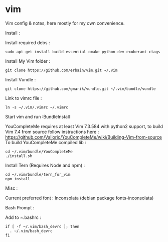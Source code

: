 vim
===

Vim config & notes, here mostly for my own convenience.

Install :

Install required debs : 
```
sudo apt-get install build-essential cmake python-dev exuberant-ctags
```
Install My Vim folder : 
```
git clone https://github.com/erbain/vim.git ~/.vim
```
Install Vundle : 
```
git clone https://github.com/gmarik/vundle.git ~/.vim/bundle/vundle
```
Link to vimrc file : 
```
ln -s ~/.vim/.vimrc ~/.vimrc
```
Start vim and run :BundleInstall

YouCompleteMe requires at least Vim 7.3.584 with python2 support, to build Vim 7.4 from source follow instructions here : https://github.com/Valloric/YouCompleteMe/wiki/Building-Vim-from-source
To build YouCompleteMe compiled lib :
```
cd ~/.vim/bundle/YouCompleteMe
./install.sh
```

Install Tern (Requires Node and npm) :
```
cd ~/.vim/bundle/tern_for_vim
npm install
```

Misc :

Current preferred font : Inconsolata (debian package fonts-inconsolata)

Bash Prompt :

Add to ~.bashrc :

```
if [ -f ~/.vim/bash_devrc ]; then
  . ~/.vim/bash_devrc
fi
```
